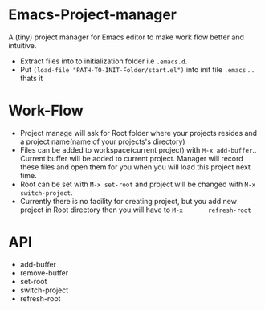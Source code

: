 # Emacs-Project-manager
A (tiny) project manager for Emacs editor to make work flow better and intuitive.

-   Extract files into to initialization folder i.e `.emacs.d`.
-   Put `(load-file "PATH-TO-INIT-Folder/start.el")` into init file `.emacs` ... thats it


# Work-Flow

- Project manage will ask for Root folder where your projects resides and a project name(name of your projects's directory)
- Files can be added to workspace(current project) with `M-x add-buffer`.. Current buffer will be added to current project.       Manager will record these files and open them for you when you will load this project next time.
- Root can be set with `M-x set-root` and project will be changed with `M-x switch-project`.
- Currently there is no facility for creating project, but you add new project in Root directory then you will have to `M-x       refresh-root` 



# API 

- add-buffer
- remove-buffer
- set-root
- switch-project
- refresh-root
